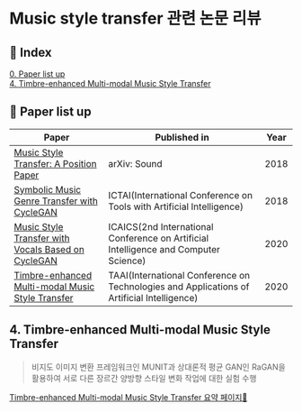 # Music style transfer 관련 논문 리뷰

## 📌 Index
[0. Paper list up](#📃-Paper-list-up)  
[4. Timbre-enhanced Multi-modal Music Style Transfer](#4.-Timbre-enhanced-Multi-modal-Music-Style-Transfer)  


## 📃 Paper list up
|Paper|Published in|Year|
|------|---|:--:|
|[Music Style Transfer: A Position Paper](https://arxiv.org/pdf/1803.06841.pdf)|arXiv: Sound|2018|
|[Symbolic Music Genre Transfer with CycleGAN](https://arxiv.org/pdf/1809.07575.pdf)|ICTAI(International Conference on Tools with Artificial Intelligence)|2018|
|[Music Style Transfer with Vocals Based on CycleGAN](https://iopscience.iop.org/article/10.1088/1742-6596/1631/1/012039)|ICAICS(2nd International Conference on Artificial Intelligence and Computer Science)|2020|
|[Timbre-enhanced Multi-modal Music Style Transfer](https://arxiv.org/pdf/1811.12214.pdf)|TAAI(International Conference on Technologies and Applications of Artificial Intelligence)|2020|
  

## 4. Timbre-enhanced Multi-modal Music Style Transfer
> 비지도 이미지 변환 프레임워크인 MUNIT과 상대론적 평균 GAN인 RaGAN을 활용하여 서로 다른 장르간 양방향 스타일 변화 작업에 대한 실험 수행

[Timbre-enhanced Multi-modal Music Style Transfer 요약 페이지🔎](https://github.com/Hyeji-Jo/arreglo_paper_search/blob/main/Play%20as%20You%20Like%3A%20Timbre-Enhanced%20Multi-Modal%20Music%20Style%20Transfer_%20summary)
